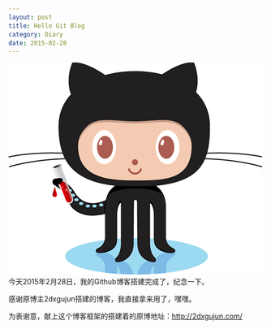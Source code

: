 ```yaml
---
layout: post
title: Hello Git Blog
category: Diary
date: 2015-02-28
---
```



![Jekyll](/res/img/jekyll.png)
今天2015年2月28日，我的Github博客搭建完成了，纪念一下。

感谢原博主2dxgujun搭建的博客，我直接拿来用了，嘿嘿。

为表谢意，献上这个博客框架的搭建着的原博地址：http://2dxgujun.com/